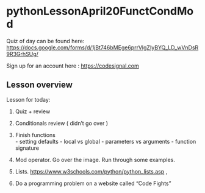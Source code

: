 # pythonLessonApril20FunctCondMod

Quiz of day can be found here:  https://docs.google.com/forms/d/1jBt746bMEge6prrVlgZIyBYQ_LD_wVnDsR9R3GrhSUg/

Sign up for an account here : https://codesignal.com

## Lesson overview 

Lesson for today:

1. 	Quiz + review 
2. 	Conditionals review  ( didn’t go over )
3. 	Finish functions   
		- setting defaults 
		- local vs global
		- parameters vs arguments 
		- function signature
		
4. 	Mod operator.  Go over the image. Run through some examples. 
5. 	Lists.  https://www.w3schools.com/python/python_lists.asp  , 
6. 	Do a programming problem on a website called “Code Fights”


